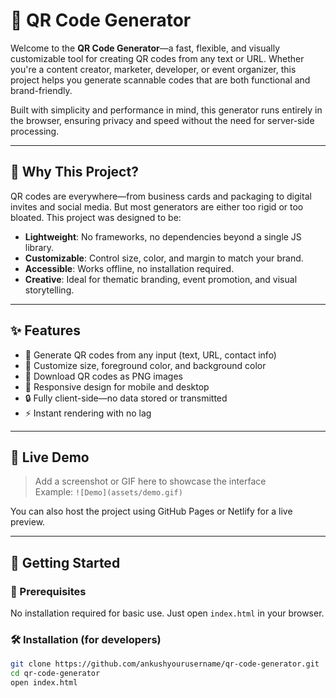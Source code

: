 # 📱 QR Code Generator

Welcome to the **QR Code Generator**—a fast, flexible, and visually customizable tool for creating QR codes from any text or URL. Whether you're a content creator, marketer, developer, or event organizer, this project helps you generate scannable codes that are both functional and brand-friendly.

Built with simplicity and performance in mind, this generator runs entirely in the browser, ensuring privacy and speed without the need for server-side processing.

---

## 🌟 Why This Project?

QR codes are everywhere—from business cards and packaging to digital invites and social media. But most generators are either too rigid or too bloated. This project was designed to be:

- **Lightweight**: No frameworks, no dependencies beyond a single JS library.
- **Customizable**: Control size, color, and margin to match your brand.
- **Accessible**: Works offline, no installation required.
- **Creative**: Ideal for thematic branding, event promotion, and visual storytelling.

---

## ✨ Features

- 🔗 Generate QR codes from any input (text, URL, contact info)
- 🎨 Customize size, foreground color, and background color
- 📁 Download QR codes as PNG images
- 📱 Responsive design for mobile and desktop
- 🔒 Fully client-side—no data stored or transmitted
- ⚡ Instant rendering with no lag

---

## 📸 Live Demo

> Add a screenshot or GIF here to showcase the interface  
> Example: `![Demo](assets/demo.gif)`

You can also host the project using GitHub Pages or Netlify for a live preview.

---

## 🚀 Getting Started

### 🔧 Prerequisites

No installation required for basic use. Just open `index.html` in your browser.

### 🛠 Installation (for developers)

```bash
git clone https://github.com/ankushyourusername/qr-code-generator.git
cd qr-code-generator
open index.html
